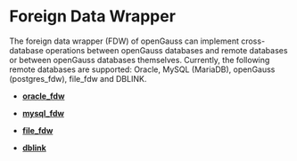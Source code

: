 # Foreign Data Wrapper<a name="EN-US_TOPIC_0289900378"></a>

The foreign data wrapper \(FDW\) of openGauss can implement cross-database operations between openGauss databases and remote databases or between openGauss databases themselves. Currently, the following remote databases are supported: Oracle, MySQL \(MariaDB\), openGauss \(postgres\_fdw\), file\_fdw and DBLINK.

-   **[oracle\_fdw](oracle_fdw.md)**  

-   **[mysql\_fdw](mysql_fdw.md)**  

-   **[file\_fdw](file_fdw.md)**  

-   **[dblink](dblink.md)**  


